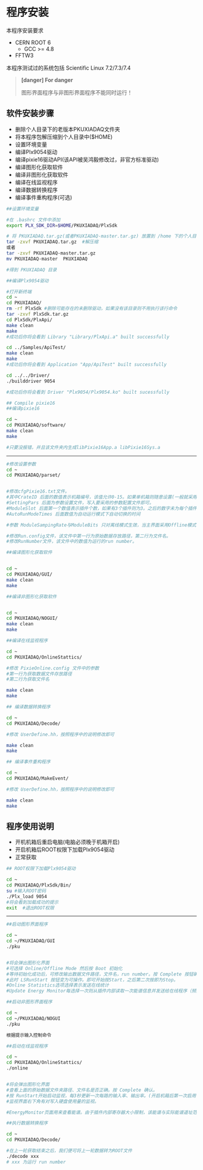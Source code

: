<!-- INSTALL.md --- 
;; 
;; Description: 
;; Author: Hongyi Wu(吴鸿毅)
;; Email: wuhongyi@qq.com 
;; Created: 日 3月 25 20:23:51 2018 (+0800)
;; Last-Updated: 三 1月 30 20:05:39 2019 (+0800)
;;           By: Hongyi Wu(吴鸿毅)
;;     Update #: 20
;; URL: http://wuhongyi.cn -->

# 程序安装

<!-- toc -->

本程序安装要求

- CERN ROOT 6
	- GCC >= 4.8
- FFTW3

本程序测试过的系统包括 Scientific Linux 7.2/7.3/7.4


> **[danger] For danger**
>
> 图形界面程序与非图形界面程序不能同时运行！


## 软件安装步骤

- 删除个人目录下的老版本PKUXIADAQ文件夹
- 将本程序包解压缩到个人目录中($HOME)
- 设置环境变量
- 编译Plx9054驱动
- 编译pixie16驱动API(该API被吴鸿毅修改过，非官方标准驱动)
- 编译图形化获取软件
- 编译非图形化获取软件
- 编译在线监视程序
- 编译数据转换程序
- 编译事件重构程序(可选)


```bash
##设置环境变量

#在 .bashrc 文件中添加
export PLX_SDK_DIR=$HOME/PKUXIADAQ/PlxSdk

# 将 PKUXIADAQ.tar.gz(或者PKUXIADAQ-master.tar.gz) 放置到 /home 下的个人目录下，即 ~/ 位置
tar -zxvf PKUXIADAQ.tar.gz  #解压缩
或者
tar -zxvf PKUXIADAQ-master.tar.gz
mv PKUXIADAQ-master  PKUXIADAQ

#得到 PKUXIADAQ 目录
```

```bash
##编译Plx9054驱动

#打开新终端
cd ~
cd PKUXIADAQ/
rm -rf PlxSdk #删除可能存在的未删除驱动，如果没有该目录则不用执行该行命令
tar -zxvf PlxSdk.tar.gz
cd PlxSdk/PlxApi/
make clean
make 
#成功后你将会看到 Library "Library/PlxApi.a" built successfully

cd ../Samples/ApiTest/
make clean
make
#成功后你将会看到 Application "App/ApiTest" built successfully

cd ../../Driver/
./builddriver 9054

#成功后你将会看到 Driver "Plx9054/Plx9054.ko" built sucessfully
```


```bash
## Compile pixie16
##编译pixie16

cd ~
cd PKUXIADAQ/software/
make clean
make 

#只要没报错，并且该文件夹内生成libPixie16App.a libPixie16Sys.a
```

----

```bash
#修改设置参数
cd ~
cd PKUXIADAQ/parset/


#修改cfgPixie16.txt文件。
#其中CrateID 后面的数值表示机箱编号，该值允许0-15。如果单机箱则随意设置(一般就采用默认的0)，如果多个机箱同步运行务必让每个机箱的该编号设置为不同的数值。
#SettingPars 后面为参数设置文件，写入要采用的参数配置文件即可。
#ModuleSlot 后面第一个数值表示插件个数，如果有3个插件则为3。之后的数字未为每个插件在机箱的插槽位置（插槽位置从2开始计数），有三个插件则之后分别为2 3 4。
#AutoRunModeTimes 后面数值为自动运行模式下自动切换的时间

#参数 ModuleSampingRate与ModuleBits 只对离线模式生效，当主界面采用Offline模式初始化时则读取该参数。

#修改Run.config文件，该文件中第一行为原始数据存放路径，第二行为文件名。
#修改RunNumber文件，该文件中的数值为运行的run number。
```

```bash
##编译图形化获取软件


cd ~
cd PKUXIADAQ/GUI/
make clean
make 
```


```bash
##编译非图形化获取软件


cd ~
cd PKUXIADAQ/NOGUI/
make clean
make 
```



```bash
##编译在线监视程序

cd ~
cd PKUXIADAQ/OnlineStattics/

#修改 PixieOnline.config 文件中的参数
#第一行为获取数据文件存放路径
#第二行为获取文件名

make clean
make 
```

```bash
## 编译数据转换程序

cd ~
cd PKUXIADAQ/Decode/

#修改 UserDefine.hh，按照程序中的说明修改即可

make clean
make 
```


```bash
## 编译事件重构程序

cd ~
cd PKUXIADAQ/MakeEvent/

#修改 UserDefine.hh，按照程序中的说明修改即可

make clean
make
```


## 程序使用说明

- 开机机箱后重启电脑(电脑必须晚于机箱开启)
- 开启机箱后ROOT权限下加载Plx9054驱动
- 正常获取


```bash
## ROOT权限下加载Plx9054驱动

cd ~
cd PKUXIADAQ/PlxSdk/Bin/
su #输入ROOT密码
./Plx_load 9054
#将会看到加载成功的提示
exit  #退出ROOT权限
```

----

```bash
##启动图形界面程序

cd ~
cd ~/PKUXIADAQ/GUI
./pku


#将会弹出图形化界面
#可选择 Online/Offline Mode 然后按 Boot 初始化
#等待初始化成功后，可修改输出数据文件路径，文件名，run number。按 Complete 按钮确认。
#此时 LSRunStart 按钮变为可操作。即可开始按Start，之后第二次按即为Stop。
#Online Statistics选项选择表示发送在线统计
#Update Energy Monitor每选择一次则从插件内部读取一次能谱信息并发送给在线程序（频繁选择会影响获取）
```


```bash
##启动非图形界面程序

cd ~
cd ~/PKUXIADAQ/NOGUI
./pku

根据提示输入控制命令
```


```bash
##启动在线监视程序

cd ~
cd PKUXIADAQ/OnlineStattics/
./online


#将会弹出图形化界面
#查看上面的原始数据文件夹路径、文件名是否正确。按 Complete 确认。
#按 RunStart开始启动监视，每3秒更新一次每路的输入率、输出率。(开启机箱后第一次启用该程序需要在获取开启之后)
#监视界面右下角有对写入硬盘使用量的监视。

#EnergyMonitor页面用来查看能谱。由于插件内部寄存器大小限制，该能谱与实际能谱道址范围存在差别。
```


```bash
##执行数据转换程序

cd ~
cd PKUXIADAQ/Decode/

#在上一轮获取结束之后，我们便可将上一轮数据转为ROOT文件
./decode xxx
# xxx 为运行 run number
```


<!-- INSTALL.md ends here -->
